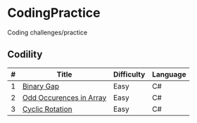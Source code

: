 # CodingPractice
Coding challenges/practice

## Codility
#|Title|Difficulty|Language
--|----|----------|----------
1|[Binary Gap](Codility/01_Iterations/BinaryGap/README.md)|Easy|C#
2|[Odd Occurences in Array](Codility/01_Iterations/OddOccurrencesInArray/README.md)|Easy|C#
3|[Cyclic Rotation](Codility/01_Iterations/CyclicRotation/README.md)|Easy|C#

